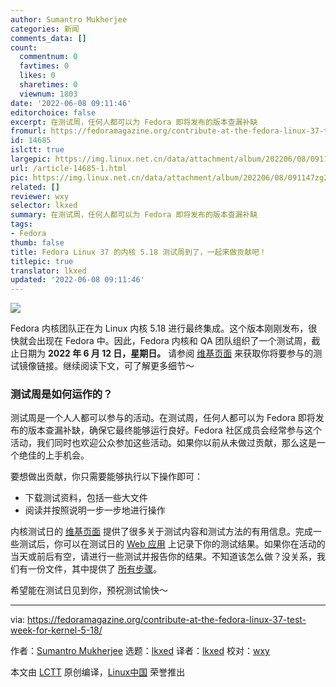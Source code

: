 ```yaml
---
author: Sumantro Mukherjee
categories: 新闻
comments_data: []
count:
  commentnum: 0
  favtimes: 0
  likes: 0
  sharetimes: 0
  viewnum: 1803
date: '2022-06-08 09:11:46'
editorchoice: false
excerpt: 在测试周，任何人都可以为 Fedora 即将发布的版本查漏补缺
fromurl: https://fedoramagazine.org/contribute-at-the-fedora-linux-37-test-week-for-kernel-5-18/
id: 14685
islctt: true
largepic: https://img.linux.net.cn/data/attachment/album/202206/08/091147zg252mo6bb5k5up9.jpg
url: /article-14685-1.html
pic: https://img.linux.net.cn/data/attachment/album/202206/08/091147zg252mo6bb5k5up9.jpg.thumb.jpg
related: []
reviewer: wxy
selector: lkxed
summary: 在测试周，任何人都可以为 Fedora 即将发布的版本查漏补缺
tags:
- Fedora
thumb: false
title: Fedora Linux 37 的内核 5.18 测试周到了，一起来做贡献吧！
titlepic: true
translator: lkxed
updated: '2022-06-08 09:11:46'
---
```


![](/data/attachment/album/202206/08/091147zg252mo6bb5k5up9.jpg)


Fedora 内核团队正在为 Linux 内核 5.18 进行最终集成。这个版本刚刚发布，很快就会出现在 Fedora 中。因此，Fedora 内核和 QA 团队组织了一个测试周，截止日期为 **2022 年 6 月 12 日，星期日。** 请参阅 [维基页面](http://fedoraproject.org/wiki/Test_Day:2022-06-05_Kernel_5.18_Test_Week) 来获取你将要参与的测试镜像链接。继续阅读下文，可了解更多细节～


### 测试周是如何运作的？


测试周是一个人人都可以参与的活动。在测试周，任何人都可以为 Fedora 即将发布的版本查漏补缺，确保它最终能够运行良好。Fedora 社区成员会经常参与这个活动，我们同时也欢迎公众参加这些活动。如果你以前从未做过贡献，那么这是一个绝佳的上手机会。


要想做出贡献，你只需要能够执行以下操作即可：


* 下载测试资料，包括一些大文件
* 阅读并按照说明一步一步地进行操作


内核测试日的 [维基页面](http://fedoraproject.org/wiki/Test_Day:2022-06-05_Kernel_5.18_Test_Week) 提供了很多关于测试内容和测试方法的有用信息。完成一些测试后，你可以在测试日的 [Web 应用](https://testdays.fedoraproject.org/events/136) 上记录下你的测试结果。如果你在活动的当天或前后有空，请进行一些测试并报告你的结果。不知道该怎么做？没关系，我们有一份文件，其中提供了 [所有步骤](https://docs.fedoraproject.org/en-US/quick-docs/kernel/howto-kernel-testday/)。


希望能在测试日见到你，预祝测试愉快～




---


via: <https://fedoramagazine.org/contribute-at-the-fedora-linux-37-test-week-for-kernel-5-18/>


作者：[Sumantro Mukherjee](https://fedoramagazine.org/author/sumantrom/) 选题：[lkxed](https://github.com/lkxed) 译者：[lkxed](https://github.com/lkxed) 校对：[wxy](https://github.com/wxy)


本文由 [LCTT](https://github.com/LCTT/TranslateProject) 原创编译，[Linux中国](https://linux.cn/) 荣誉推出